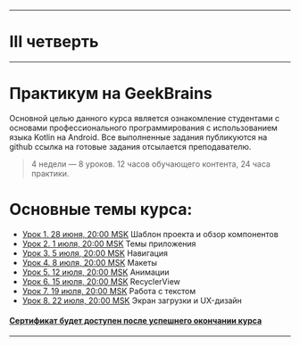 ___
# III четверть
___
# Практикум на GeekBrains
Основной целью данного курса является ознакомление студентами с основами профессионального программирования с использованием языка Kotlin на Android.
Все выполненные задания публикуются на github ссылка на готовые задания отсылается преподавателю.

> 4 недели — 8 уроков. 12 часов обучающего контента, 24 часа практики.

# Основные темы курса:
* [Урок 1. 28 июня, 20:00 MSK]() Шаблон проекта и обзор компонентов
* [Урок 2. 1 июля, 20:00 MSK]() Темы приложения
* [Урок 3. 5 июля, 20:00 MSK]() Навигация
* [Урок 4. 8 июля, 20:00 MSK]() Макеты
* [Урок 5. 12 июля, 20:00 MSK]() Анимации
* [Урок 6. 15 июля, 20:00 MSK]() RecyclerView
* [Урок 7. 19 июля, 20:00 MSK]() Работа с текстом
* [Урок 8. 22 июля, 20:00 MSK]() Экран загрузки и UX-дизайн
#### [Сертификат будет доступен после успешнего окончании курса]()
____
